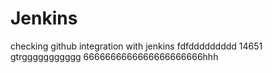 # Jenkins
checking github integration with jenkins
fdfddddddddd
14651
gtrggggggggggg
6666666666666666666666hhh

